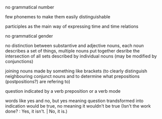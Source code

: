 no grammatical number

few phonemes to make them easily distinguishable

participles as the main way of expressing time and time relations

no grammatical gender

no distinction between substantive and adjective nouns, each noun describes a set of things, multiple nouns put together desribe the intersection of all sets described by individual nouns (may be modified by conjunctions)

joining nouns made by something like brackets (to clearly distinguish neighbouring conjunct nouns and to determine what prepositions (postpositions?) are refering to)

question indicated by a verb preposition or a verb mode

words like yes and no, but yes meaning question trandsformed into indication would be true, no meaning it wouldn't be true (Isn't the work done? : Yes, it isn't. | No, it is.)
